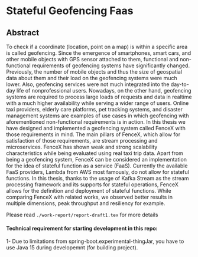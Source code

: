 # Stateful Geofencing Faas

## Abstract
To check if a coordinate (location, point on a map) is within a specific area is called geofencing.
Since the emergence of smartphones, smart cars, and other mobile objects with GPS sensor attached to them,
functional and non-functional requirements of geofencing systems have significantly changed.
Previously, the number of mobile objects and thus the size of geospatial data about them and their load on the
geofencing systems were much lower.
Also, geofencing services were not much integrated into the day-to-day life of nonprofessional users.
Nowadays, on the other hand, geofencing systems are required to process large loads of requests and data in
realtime with a much higher availability while serving a wider range of users.
Online taxi providers, elderly care platforms, pet tracking systems, and disaster management systems are examples
of use cases in which geofencing with aforementioned non-functional requirements is in action.
In this thesis we have designed and implemented a geofencing system called FenceX with those requirements in mind.
The main pillars of FenceX, which allow for satisfaction of those requirements, are stream processing and
microservices.
FenceX has shown weak and strong scalability characteristics while being evaluated using real taxi trip data.
Apart from being a geofencing system, FenceX can be considered an implementation for the idea of stateful function
as a service (FaaS).
Currently the available FaaS providers, Lambda from AWS most famously, do not allow for stateful functions.
In this thesis, thanks to the usage of Kafka Stream as the stream processing framework and its supports for stateful
operations, FenceX allows for the definition and deployment of stateful functions.
While comparing FenceX with related works, we observed better results in multiple dimensions, peak throughput
and resiliency for example.

Please read `./work-report/report-draft1.tex` for more details


#### Technical requirement for starting development in this repo:
 1- Due to limitations from spring-boot.experimental-thingJar, you have to use Java 15 during developemnt (for building project).